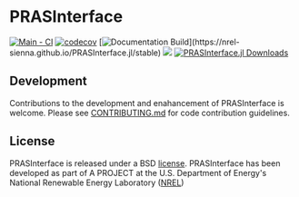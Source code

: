 # PRASInterface

[![Main - CI](https://github.com/NREL-Sienna/PRASInterface.jl/workflows/Master%20-%20CI/badge.svg)](https://github.com/NREL-Sienna/PRASInterface.jl/actions/workflows/main-tests.yml)
[![codecov](https://codecov.io/gh/NREL-Sienna/PRASInterface.jl/branch/master/graph/badge.svg)](https://codecov.io/gh/NREL-SIENNA/PRASInterface.jl)
[![Documentation Build](https://github.com/NREL-Sienna/PRASInterface.jl/workflows/Documentation/badge.svg?)](https://nrel-sienna.github.io/PRASInterface.jl/stable)
[<img src="https://img.shields.io/badge/slack-@Sienna/SiennaPACKAGE-sienna.svg?logo=slack">](https://join.slack.com/t/nrel-sienna/shared_invite/zt-glam9vdu-o8A9TwZTZqqNTKHa7q3BpQ)
[![PRASInterface.jl Downloads](https://shields.io/endpoint?url=https://pkgs.genieframework.com/api/v1/badge/PRASInterface)](https://pkgs.genieframework.com?packages=PRASInterface)

## Development

Contributions to the development and enahancement of PRASInterface is welcome. Please see [CONTRIBUTING.md](https://github.com/NREL-Sienna/PRASInterface.jl/blob/master/CONTRIBUTING.md) for code contribution guidelines.

## License

PRASInterface is released under a BSD [license](https://github.com/NREL/PRASInterface/blob/master/LICENSE). PRASInterface has been developed as part of A PROJECT at the U.S. Department of Energy's National Renewable Energy Laboratory ([NREL](https://www.nrel.gov/))
